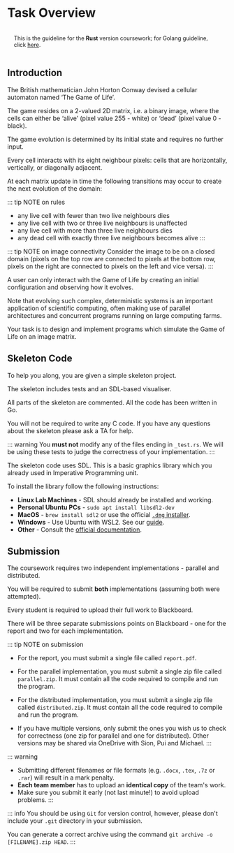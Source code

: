 # Task Overview

<div class="warning custom-block" style="padding: 15px; font-size: 0.9em;">
This is the guideline for the <strong>Rust</strong> version coursework;
for Golang guideline, click <a href="/golang/overview">here</a>.
</div>

## Introduction

The British mathematician John Horton Conway devised a cellular automaton named ‘The Game of Life’.

The game resides on a 2-valued 2D matrix, i.e. a binary image, where the cells can either be ‘alive’ (pixel value 255 - white) or ‘dead’ (pixel value 0 - black).

The game evolution is determined by its initial state and requires no further input.

Every cell interacts with its eight neighbour pixels: cells that are horizontally, vertically, or diagonally adjacent.

At each matrix update in time the following transitions may occur to create the next evolution of the domain:

::: tip NOTE on rules

- any live cell with fewer than two live neighbours dies
- any live cell with two or three live neighbours is unaffected
- any live cell with more than three live neighbours dies
- any dead cell with exactly three live neighbours becomes alive
:::

::: tip NOTE on image connectivity
Consider the image to be on a closed domain
(pixels on the top row are connected to pixels at the bottom row, pixels on the right are connected to pixels on the left and vice versa).
:::

A user can only interact with the Game of Life by creating an initial configuration and observing how it evolves.

Note that evolving such complex, deterministic systems is an important application of scientific computing, often making use of parallel architectures and concurrent programs running on large computing farms.

Your task is to design and implement programs which simulate the Game of Life on an image matrix.

## Skeleton Code

To help you along, you are given a simple skeleton project.

The skeleton includes tests and an SDL-based visualiser.

All parts of the skeleton are commented. All the code has been written in Go.

You will not be required to write any C code. If you have any questions about the skeleton please ask a TA for help.

::: warning
You **must not** modify any of the files ending in `_test.rs`. We will be using these tests to judge the correctness of your implementation.
:::

The skeleton code uses SDL.
This is a basic graphics library which you already used in Imperative Programming unit.

To install the library follow the following instructions:

- **Linux Lab Machines** - SDL should already be installed and working.
- **Personal Ubuntu PCs** - `sudo apt install libsdl2-dev`
- **MacOS** - `brew install sdl2` or use the official [`.dmg` installer](https://www.libsdl.org/download-2.0.php).
- **Windows** - Use Ubuntu with WSL2. See our [guide](https://github.com/UoB-CSA/setup-guides/blob/master/go-install/windows.md).
- **Other** - Consult the [official documentation](https://wiki.libsdl.org/Installation).

## Submission

The coursework requires two independent implementations - parallel and distributed.

You will be required to submit **both** implementations (assuming both were attempted).

Every student is required to upload their full work to Blackboard.

There will be three separate submissions points on Blackboard - one for the report and two for each implementation.

::: tip NOTE on submission

- For the report, you must submit a single file called `report.pdf`.

- For the parallel implementation, you must submit a single zip file called `parallel.zip`. It must contain all the code required to compile and run the program.

- For the distributed implementation, you must submit a single zip file called `distributed.zip`. It must contain all the code required to compile and run the program.

- If you have multiple versions, only submit the ones you wish us to check for correctness (one zip for parallel and one for distributed). Other versions may be shared via OneDrive with Sion, Pui and Michael.
:::

::: warning

- Submitting different filenames or file formats (e.g. `.docx`, `.tex`, `.7z` or `.rar`) will result in a mark penalty.
- **Each team member** has to upload an **identical copy** of the team's work.
- Make sure you submit it early (not last minute!) to avoid upload problems.
:::

::: info
You should be using `Git` for version control, however, please don't include your `.git` directory in your submission.

You can generate a correct archive using the command `git archive -o [FILENAME].zip HEAD`.
:::
